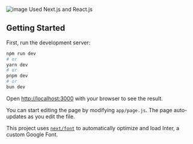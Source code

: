 ![image](https://github.com/JOY2OP/Tic-Tac-Toe/assets/77735525/e086d7b0-4b4c-4162-ab0d-97c26c22b03e)
Used Next.js and React.js

## Getting Started

First, run the development server:

```bash
npm run dev
# or
yarn dev
# or
pnpm dev
# or
bun dev
```

Open [http://localhost:3000](http://localhost:3000) with your browser to see the result.

You can start editing the page by modifying `app/page.js`. The page auto-updates as you edit the file.

This project uses [`next/font`](https://nextjs.org/docs/basic-features/font-optimization) to automatically optimize and load Inter, a custom Google Font.

